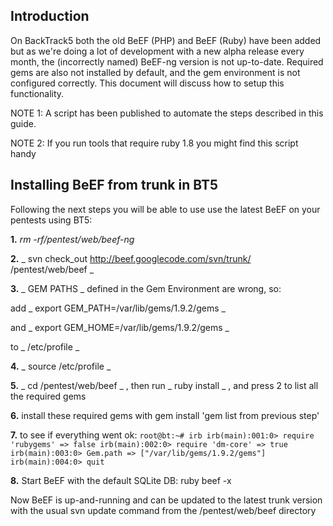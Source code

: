 ## Introduction
On BackTrack5 both the old BeEF (PHP) and BeEF (Ruby) have been added but as we're doing a lot of development with a new alpha release every month, the (incorrectly named) BeEF-ng version is not up-to-date. Required gems are also not installed by default, and the gem environment is not configured correctly. This document will discuss how to setup this functionality.

NOTE 1: A script has been published to automate the steps described in this guide.

NOTE 2: If you run tools that require ruby 1.8 you might find this script handy

## Installing BeEF from trunk in BT5
Following the next steps you will be able to use use the latest BeEF on your pentests using BT5: 

**1.**  _rm -rf/pentest/web/beef-ng_ 

**2.** _ svn check_out http://beef.googlecode.com/svn/trunk/ /pentest/web/beef _ 

**3.**  _ GEM PATHS _  defined in the Gem Environment are wrong, so: 

add  _ export GEM_PATH=/var/lib/gems/1.9.2/gems _   

and  _ export GEM_HOME=/var/lib/gems/1.9.2/gems _   

to  _ /etc/profile  _ 

**4.**   _ source /etc/profile  _ 

**5.**  _ cd /pentest/web/beef _ , then run   _ ruby install _  , and press 2 to list all the required gems 

**6.** install these required gems with gem install 'gem list from previous step' 

**7.** to see if everything went ok:
`root@bt:~# irb
        irb(main):001:0> require 'rubygems'
        => false
        irb(main):002:0> require 'dm-core'
        => true
        irb(main):003:0> Gem.path
        => ["/var/lib/gems/1.9.2/gems"]
        irb(main):004:0> quit`

**8.** Start BeEF with the default SQLite DB:  ruby beef -x

Now BeEF is up-and-running and can be updated to the latest trunk version with the usual  svn update  command from the /pentest/web/beef directory
